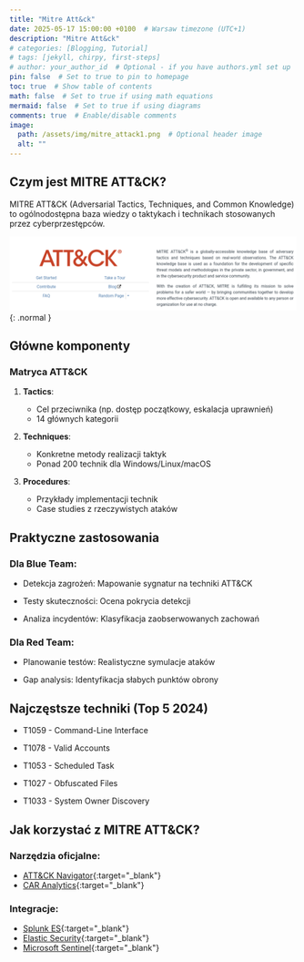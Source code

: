 ```yaml
---
title: "Mitre Att&ck"
date: 2025-05-17 15:00:00 +0100  # Warsaw timezone (UTC+1)
description: "Mitre Att&ck"
# categories: [Blogging, Tutorial]
# tags: [jekyll, chirpy, first-steps]
# author: your_author_id  # Optional - if you have authors.yml set up
pin: false  # Set to true to pin to homepage
toc: true  # Show table of contents
math: false  # Set to true if using math equations
mermaid: false  # Set to true if using diagrams
comments: true  # Enable/disable comments
image:
  path: /assets/img/mitre_attack1.png  # Optional header image
  alt: ""
---
```


## Czym jest MITRE ATT&CK?

MITRE ATT&CK (Adversarial Tactics, Techniques, and Common Knowledge) to ogólnodostępna baza wiedzy o taktykach i technikach stosowanych przez cyberprzestępców.

![Struktura MITRE ATT&CK](/assets/img/mitre_attack2.png){: .normal }

## Główne komponenty
### Matryca ATT&CK
1. **Tactics**:
   - Cel przeciwnika (np. dostęp początkowy, eskalacja uprawnień)
   - 14 głównych kategorii

2. **Techniques**:
   - Konkretne metody realizacji taktyk
   - Ponad 200 technik dla Windows/Linux/macOS

3. **Procedures**:
   - Przykłady implementacji technik
   - Case studies z rzeczywistych ataków

## Praktyczne zastosowania
### Dla Blue Team:

* Detekcja zagrożeń: Mapowanie sygnatur na techniki ATT&CK

* Testy skuteczności: Ocena pokrycia detekcji

* Analiza incydentów: Klasyfikacja zaobserwowanych zachowań

### Dla Red Team:

* Planowanie testów: Realistyczne symulacje ataków

* Gap analysis: Identyfikacja słabych punktów obrony

## Najczęstsze techniki (Top 5 2024)

* T1059 - Command-Line Interface

* T1078 - Valid Accounts

* T1053 - Scheduled Task

* T1027 - Obfuscated Files

* T1033 - System Owner Discovery

## Jak korzystać z MITRE ATT&CK?

### Narzędzia oficjalne:
* [ATT&CK Navigator](https://mitre-attack.github.io/attack-navigator/){:target="_blank"}
* [CAR Analytics](https://car.mitre.org/){:target="_blank"}

### Integracje:
* [Splunk ES](https://www.splunk.com/){:target="_blank"}
* [Elastic Security](https://www.elastic.co/security){:target="_blank"}
* [Microsoft Sentinel](https://azure.microsoft.com/en-us/products/microsoft-sentinel/){:target="_blank"}
